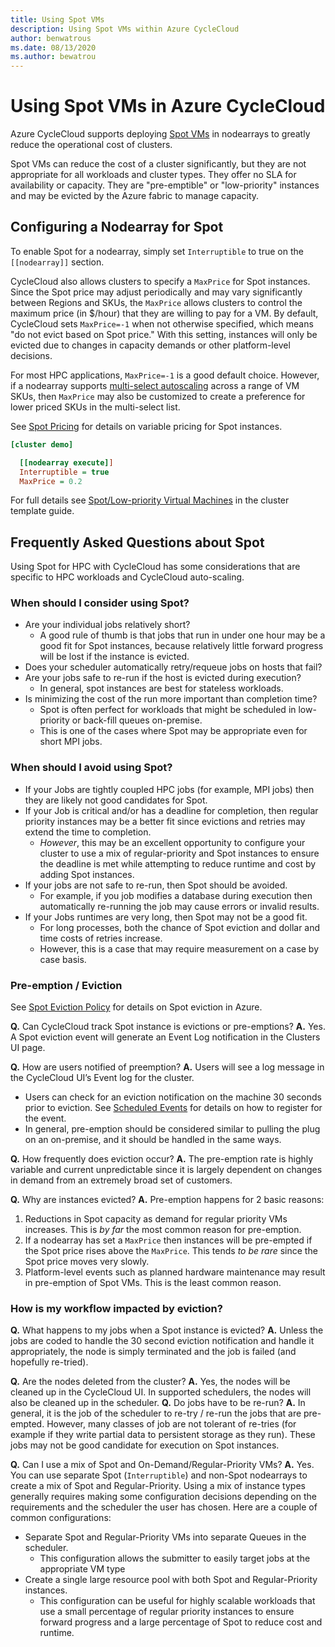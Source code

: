 ```yaml
---
title: Using Spot VMs
description: Using Spot VMs within Azure CycleCloud
author: benwatrous
ms.date: 08/13/2020
ms.author: bewatrou
---
```


# Using Spot VMs in Azure CycleCloud

Azure CycleCloud supports deploying [Spot VMs](https://docs.microsoft.com/azure/virtual-machines/windows/spot-vms) in nodearrays to greatly reduce the operational cost of clusters.

Spot VMs can reduce the cost of a cluster significantly, but they are not appropriate for all workloads and cluster types.  They offer no SLA for availability or capacity.   They are "pre-emptible" or "low-priority" instances and may be evicted by the Azure fabric to manage capacity.



## Configuring a Nodearray for Spot

To enable Spot for a nodearray, simply set `Interruptible` to true on the `[[nodearray]]` section.

CycleCloud also allows clusters to specify a `MaxPrice` for Spot instances.   Since the Spot price may adjust periodically and may vary significantly between Regions and SKUs, the `MaxPrice` allows clusters to control the maximum price (in $/hour) that they are willing to pay for a VM.  By default, CycleCloud sets `MaxPrice=-1` when not otherwise specified, which means "do not evict based on Spot price."   With this setting, instances will only be evicted due to changes in capacity demands or other platform-level decisions.  

For most HPC applications, `MaxPrice=-1` is a good default choice.   However, if a nodearray supports [multi-select autoscaling](./cluster-templates.md#machine-types) across a range of VM SKUs, then `MaxPrice` may also be customized to create a preference for lower priced SKUs in the multi-select list.

See [Spot Pricing](https://docs.microsoft.com/azure/virtual-machines/windows/spot-vms#pricing) for details on variable pricing for Spot instances.

``` ini
[cluster demo]

  [[nodearray execute]]
  Interruptible = true
  MaxPrice = 0.2
```

For full details see [Spot/Low-priority Virtual Machines](./cluster-templates.md#spotlow-priority-virtual-machines) in the cluster template guide.


## Frequently Asked Questions about Spot

Using Spot for HPC with CycleCloud has some considerations that are specific to HPC workloads and CycleCloud auto-scaling.


### When should I consider using Spot?


* Are your individual jobs relatively short?
  * A good rule of thumb is that jobs that run in under one hour may be a good fit for Spot instances, because relatively little forward progress will be lost if the instance is evicted.
* Does your scheduler automatically retry/requeue jobs on hosts that fail?
* Are your jobs safe to re-run if the host is evicted during execution?
  * In general, spot instances are best for stateless workloads.
* Is minimizing the cost of the run more important than completion time?
  * Spot is often perfect for workloads that might be scheduled in low-priority or back-fill queues on-premise.
  * This is one of the cases where Spot may be appropriate even for short MPI jobs.

### When should I avoid using Spot?

* If your Jobs are tightly coupled HPC jobs (for example, MPI jobs) then they are likely not good candidates for Spot.
* If your Job is critical and/or has a deadline for completion, then regular priority instances may be a better fit since evictions and retries may extend the time to completion.
  * *However*, this may be an excellent opportunity to configure your cluster to use a mix of regular-priority and Spot instances to ensure the deadline is met while attempting to reduce runtime and cost by adding Spot instances.
* If your jobs are not safe to re-run, then Spot should be avoided.
  * For example, if you job modifies a database during execution then automatically re-running the job may cause errors or invalid results.
* If your Jobs runtimes are very long, then Spot may not be a good fit.
  *  For long processes, both the chance of Spot eviction and dollar and time costs of retries increase.
  *  However, this is a case that may require measurement on a case by case basis.


### Pre-emption / Eviction

See [Spot Eviction Policy](https://docs.microsoft.com/azure/virtual-machines/windows/spot-vms#eviction-policy) for details on Spot eviction in Azure.

**Q.** Can CycleCloud track Spot instance is evictions or pre-emptions?
**A.** Yes.  A Spot eviction event will generate an Event Log notification in the Clusters UI page.

**Q.** How are users notified of preemption?
**A.** Users will see a log message in the CycleCloud UI’s Event log for the cluster.
* Users can check for an eviction notification on the machine 30 seconds prior to eviction.  See [Scheduled Events](https://docs.microsoft.com/azure/virtual-machines/linux/scheduled-events#why-use-scheduled-events) for details on how to register for the event.
* In general, pre-emption should be considered similar to pulling the plug on an on-premise, and it should be handled in the same ways.
  
**Q.** How frequently does eviction occur?
**A.** The pre-emption rate is highly variable and current unpredictable since it is largely dependent on changes in demand from an extremely broad set of customers.

**Q.** Why are instances evicted?
**A.** Pre-emption happens for 2 basic reasons:
1. Reductions in Spot capacity as demand for regular priority VMs increases.   This is *by far* the most common reason for pre-emption.
2. If a nodearray has set a `MaxPrice` then instances will be pre-empted if the Spot price rises above the `MaxPrice`.   This tends *to be rare* since the Spot price moves very slowly.
3. Platform-level events such as planned hardware maintenance may result in pre-emption of Spot VMs.  This is the least common reason.

### How is my workflow impacted by eviction?

**Q.** What happens to my jobs when a Spot instance is evicted?
**A.** Unless the jobs are coded to handle the 30 second eviction notification and handle it appropriately, the node is simply terminated and the job is failed (and hopefully re-tried).

**Q.** Are the nodes deleted from the cluster?
**A.** Yes, the nodes will be cleaned up in the CycleCloud UI.  In supported schedulers, the nodes will also be cleaned up in the scheduler.
**Q.** Do jobs have to be re-run?
**A.** In general, it is the job of the scheduler to re-try / re-run the jobs that are pre-empted.  However, many classes of job are not tolerant of re-tries (for example if they write partial data to persistent storage as they run).  These jobs may not be good candidate for execution on Spot instances.

**Q.** Can I use a mix of Spot and On-Demand/Regular-Priority VMs?
**A.** Yes.  You can use separate Spot (`Interruptible`) and non-Spot nodearrays to create a mix of Spot and Regular-Priority.  Using a mix of instance types generally requires making some configuration decisions depending on the requirements and the scheduler the user has chosen.   Here are a couple of common configurations:
* Separate Spot and Regular-Priority VMs into separate Queues in the scheduler.
    * This configuration allows the submitter to easily target jobs at the appropriate VM type
* Create a single large resource pool with both Spot and Regular-Priority instances.
    * This configuration can be useful for highly scalable workloads that use a small percentage of regular priority instances to ensure forward progress and a large percentage of Spot to reduce cost and runtime. 
